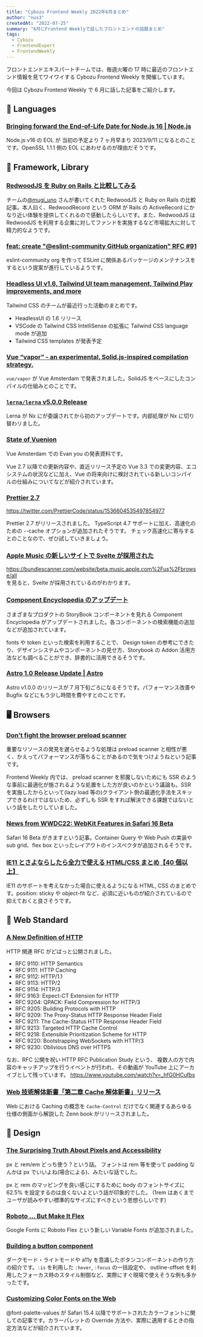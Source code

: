 ```yaml
---
title: "Cybozu Frontend Weekly 2022年6月まとめ"
author: "nus3"
createdAt: "2022-07-25"
summary: "6月にFrontend Weeklyで話したフロントエンドの話題まとめ"
tags:
  - Cybozu
  - FrontendExpert
  - FrontendWeekly
---
```


フロントエンドエキスパートチームでは、毎週火曜の 17 時に最近のフロントエンド情報を見てワイワイする Cybozu Frontend Weekly を開催しています。

今回は Cybozu Frontend Weekly で 6 月に話した記事をご紹介します。

## 💬 Languages

### [Bringing forward the End-of-Life Date for Node.js 16 | Node.js](https://nodejs.org/en/blog/announcements/nodejs16-eol/)

Node.js v16 の EOL が 当初の予定より 7 ヶ月早まり 2023/9/11 になるとのことです。OpenSSL 1.1.1 側の EOL にあわせるのが理由だそうです。

## 📖 Framework, Library

### [RedwoodJS を Ruby on Rails と比較してみる](https://zenn.dev/mugi/articles/334f9556095a07)

チームの[@mugi_uno](https://twitter.com/mugi_uno) さんが書いてくれた RedwoodJS と Ruby on Rails の比較記事。本人曰く、RedwoodRecord という ORM が Rails の ActiveRecord にかなり近い体験を提供してくれるので感動したらしいです。また、RedwoodJS は RedwoodJS を利用する企業に対してファンドを実施するなど市場拡大に対して精力的なようです。

### [feat: create "@eslint-community GitHub organization" RFC #91](https://github.com/eslint/rfcs/pull/91)

eslint-community org を作って ESLint に関係あるパッケージのメンテナンスをするという提案が進行しているようです。

### [Headless UI v1.6, Tailwind UI team management, Tailwind Play improvements, and more](https://tailwindcss.com/blog/2022-05-23-headless-ui-v1-6-tailwind-ui-team-management)

Tailwind CSS のチームが最近行った活動のまとめです。

- HeadlessUI の 1.6 リリース
- VSCode の Tailwind CSS IntelliSense の拡張に Tailwind CSS language mode が追加
- Tailwind CSS templates が発表予定

### [Vue “vapor” - an experimental, Solid.js-inspired compilation strategy.](https://twitter.com/_jessicasachs/status/1532283507145420801)

`vue/vapor` が Vue Amsterdam で発表されました。SolidJS をベースにしたコンパイルの仕組みとのことです。

### [`lerna/lerna` v5.0.0 Release](https://github.com/lerna/lerna/releases/tag/v5.0.0)

Lerna が Nx にが委譲されてから初のアップデートです。内部処理が Nx に切り替わリました。

### [State of Vuenion](https://docs.google.com/presentation/d/1tPaimqwJEXinPYifwUvA4gLCI6SezZsViuJvieWGAug/edit)

Vue Amsterdam での Evan you の発表資料です。

Vue 2.7 以降での更新内容や、直近リリース予定の Vue 3.3 での変更内容、エコシステムの状況などに加え、Vue の将来向けに検討されている新しいコンパイルの仕組みについてなどが紹介されています。

### [Prettier 2.7](https://prettier.io/blog/2022/06/14/2.7.0.html)

https://twitter.com/PrettierCode/status/1536604535497854977

Prettier 2.7 がリリースされました。
TypeScript 4.7 サポートに加え、高速化のための --cache オプションが追加されたそうです。
チェック高速化に寄与するとのことなので、ぜひ試していきましょう。

### [Apple Music の新しいサイトで Svelte が採用された](https://twitter.com/kevmodrome/status/1534275183334277121?s=20&t=Fm2pmMNFKzMqzQTiUtLQSw)

https://bundlescanner.com/website/beta.music.apple.com%2Fus%2Fbrowse/all  
を見ると、Svelte が採用されているのがわかります。

### [Component Encyclopedia のアップデート](https://storybook.js.org/blog/component-encyclopedia/)

さまざまなプロダクトの StoryBook コンポーネントを見れる Component Encyclopedia がアップデートされました。各コンポーネントの検索機能の追加などが追加されています。

fonts や token といった検索を利用することで、 Design token の参考にできたり、デザインシステムやコンポーネントの見せ方、Storybook の Addon 活用方法なども調べることができ、辞書的に活用できるそうです。

### [Astro 1.0 Release Update | Astro](https://astro.build/blog/astro-1-release-update/)

Astro v1.0.0 のリリースが 7 月下旬ごろになるそうです。パフォーマンス改善や Bugfix などにもう少し時間を費やすとのことです。

## 🖥 Browsers

### [Don't fight the browser preload scanner](https://web.dev/preload-scanner/)

重要なリソースの発見を遅らせるような処理は preload scanner と相性が悪く、かえってパフォーマンスが落ちることがあるので気をつけようねという記事です。

Frontend Weekly 内では、 preload scanner を邪魔しないためにも SSR のような事前に最適化が施されるような処置をした方が良いのかという議論も。SSR を実施したからといって(lazy load 等の)クライアント側の最適化手法をスキップできるわけではないため、必ずしも SSR をすれば解決できる課題ではないという話をしたりしていました。

### [News from WWDC22: WebKit Features in Safari 16 Beta](https://webkit.org/blog/12824/news-from-wwdc-webkit-features-in-safari-16-beta/)

Safari 16 Beta がきますという記事。Container Query や Web Push の実装や sub grid、flex box といったレイアウトのインスペクタが追加されるそうです。

### [IE11 とさよならしたら全力で使える HTML/CSS まとめ【40 個以上】](https://deep-space.blue/web/2263)

IE11 のサポートを考えなかった場合に使えるようになる HTML, CSS のまとめです。position: sticky や object-fit など、必須に近いものが紹介されているので抑えておくと良さそうです。

## 📏 Web Standard

### [A New Definition of HTTP](https://www.mnot.net/blog/2022/06/06/http-core)

HTTP 関連 RFC がどばっと公開されました。

- RFC 9110: HTTP Semantics
- RFC 9111: HTTP Caching
- RFC 9112: HTTP/1.1
- RFC 9113: HTTP/2
- RFC 9114: HTTP/3
- RFC 9163: Expect-CT Extension for HTTP
- RFC 9204: QPACK: Field Compression for HTTP/3
- RFC 9205: Building Protocols with HTTP
- RFC 9209: The Proxy-Status HTTP Response Header Field
- RFC 9211: The Cache-Status HTTP Response Header Field
- RFC 9213: Targeted HTTP Cache Control
- RFC 9218: Extensible Prioritization Scheme for HTTP
- RFC 9220: Bootstrapping WebSockets with HTTP/3
- RFC 9230: Oblivious DNS over HTTPS

なお、RFC 公開を祝い HTTP RFC Publication Study という、
複数人の方で内容のキャッチアップを行うイベントが行われ、その動画が YouTube 上にアーカイブとして残っています。
https://www.youtube.com/watch?v=_hfG0HCufbs

### [Web 技術解体新書「第二章 Cache 解体新書」リリース](https://zenn.dev/jxck/books/cache-anatomia)

Web における Caching の概念を `Cache-Control` だけでなく関連するあらゆる仕様の側面から解説した Zenn book がリリースされました。

## 🎨 Design

### [The Surprising Truth About Pixels and Accessibility](https://www.joshwcomeau.com/css/surprising-truth-about-pixels-and-accessibility/)

px と rem/em どっち使う？という話。
フォントは rem 等を使って padding なんかは px でいいよね(場合による)、みたいな話でした。

px と rem のマッピングを良い感じにするために body のフォントサイズに 62.5% を設定するのは良くないよという話が印象的でした。
(1rem はあくまでユーザが読みやすい標準的なサイズにすべきという思想らしいです)

### [Roboto … But Make It Flex](https://material.io/blog/roboto-flex)

Google Fonts に Roboto Flex という新しい Variable Fonts が追加されました。

### [Building a button component](https://web.dev/building-a-button-component/)

ダークモード・ライトモードや a11y を意識したボタンコンポーネントの作り方の紹介です。`:is` を利用した `:hover`, `:focus` の一括設定や、 outline-offset を利用したフォーカス時のスタイル制御など、実際にすぐ現場で使えそうな例も多かったです。

### [Customizing Color Fonts on the Web](https://webkit.org/blog/12662/customizing-color-fonts-on-the-web/)

@font-palette-values が Safari 15.4 以降でサポートされたカラーフォントに関しての記事です。カラーパレットの Override 方法や、実際に適用するときの指定方法などが紹介されています。
